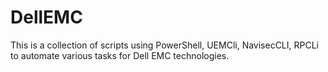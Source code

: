 # DellEMC
This is a collection of scripts using PowerShell, UEMCli, NavisecCLI, RPCLi to automate various tasks for Dell EMC technologies.
